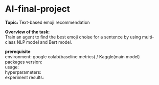 # AI-final-project
**Topic:** Text-based emoji recommendation

**Overview of the task:**  
Train an agent to find the best emoji choise for a sentence by using multi-class NLP model and Bert model.
  
**prerequisite**  
environment: google colab(baseline metrics) / Kaggle(main model)
packages version:  
usage:  
hyperparameters:  
experiment results:  

